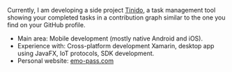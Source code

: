 Currently, I am developing a side project [Tinido](https://tinido.com), a task management tool showing your completed tasks in a contribution graph similar to the one you find on your GitHub profile.

* Main area: Mobile development (mostly native Android and iOS).
* Experience with: Cross-platform development Xamarin, desktop app using JavaFX, IoT protocols, SDK development.
* Personal website: [emo-pass.com](https://emo-pass.com)
